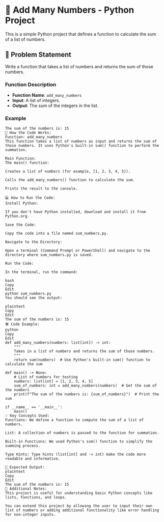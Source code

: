 # 🧮 Add Many Numbers - Python Project

This is a simple Python project that defines a function to calculate the sum of a list of numbers.

## 📌 Problem Statement

Write a function that takes a list of numbers and returns the sum of those numbers.

### Function Description

- **Function Name**: `add_many_numbers`
- **Input**: A list of integers.
- **Output**: The sum of the integers in the list.

### Example

```plaintext
The sum of the numbers is: 15
📝 How the Code Works:
Function: add_many_numbers
This function takes a list of numbers as input and returns the sum of those numbers. It uses Python's built-in sum() function to perform the summation.

Main Function:
The main() function:

Creates a list of numbers (for example, [1, 2, 3, 4, 5]).

Calls the add_many_numbers() function to calculate the sum.

Prints the result to the console.

💻 How to Run the Code:
Install Python:

If you don't have Python installed, download and install it from Python.org.

Save the Code:

Copy the code into a file named sum_numbers.py.

Navigate to the Directory:

Open a terminal (Command Prompt or PowerShell) and navigate to the directory where sum_numbers.py is saved.

Run the Code:

In the terminal, run the command:

bash
Copy
Edit
python sum_numbers.py
You should see the output:

plaintext
Copy
Edit
The sum of the numbers is: 15
🛠 Code Example:
python
Copy
Edit
def add_many_numbers(numbers: list[int]) -> int:
    """
    Takes in a list of numbers and returns the sum of those numbers.
    """
    return sum(numbers)  # Use Python's built-in sum() function to calculate the sum

def main() -> None:
    # List of numbers for testing
    numbers: list[int] = [1, 2, 3, 4, 5]  
    sum_of_numbers: int = add_many_numbers(numbers)  # Get the sum of the numbers
    print(f"The sum of the numbers is: {sum_of_numbers}")  # Print the sum

if __name__ == '__main__':
    main()
💡 Key Concepts Used:
Functions: We define a function to compute the sum of a list of numbers.

List: A collection of numbers is passed to the function for summation.

Built-in Functions: We used Python's sum() function to simplify the summing process.

Type Hints: Type hints (list[int] and -> int) make the code more readable and informative.

🏅 Expected Output:
plaintext
Copy
Edit
The sum of the numbers is: 15
📌 Additional Notes:
This project is useful for understanding basic Python concepts like lists, functions, and loops.

You can extend this project by allowing the user to input their own list of numbers or adding additional functionality like error handling for non-integer inputs.











